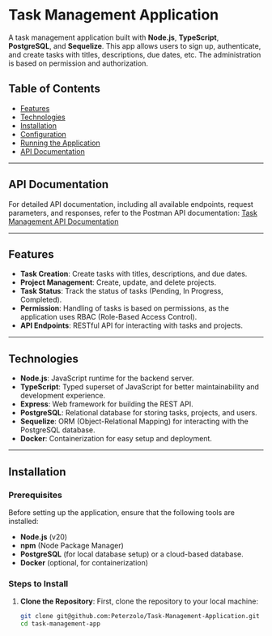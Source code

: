# **Task Management Application**

A task management application built with **Node.js**, **TypeScript**, **PostgreSQL**, and **Sequelize**. This app allows users to sign up, authenticate, and create tasks with titles, descriptions, due dates, etc. The administration is based on permission and authorization. 

## **Table of Contents**

- [Features](#features)
- [Technologies](#technologies)
- [Installation](#installation)
- [Configuration](#configuration)
- [Running the Application](#running-the-application)
- [API Documentation](#api-documentation)

---

## **API Documentation**

For detailed API documentation, including all available endpoints, request parameters, and responses, refer to the Postman API documentation: [Task Management API Documentation](https://documenter.getpostman.com/view/10754987/2sAYQZHs1H)

---

## **Features**

- **Task Creation**: Create tasks with titles, descriptions, and due dates.
- **Project Management**: Create, update, and delete projects.
- **Task Status**: Track the status of tasks (Pending, In Progress, Completed).
- **Permission**: Handling of tasks is based on permissions, as the application uses RBAC (Role-Based Access Control).
- **API Endpoints**: RESTful API for interacting with tasks and projects.

---

## **Technologies**

- **Node.js**: JavaScript runtime for the backend server.
- **TypeScript**: Typed superset of JavaScript for better maintainability and development experience.
- **Express**: Web framework for building the REST API.
- **PostgreSQL**: Relational database for storing tasks, projects, and users.
- **Sequelize**: ORM (Object-Relational Mapping) for interacting with the PostgreSQL database.
- **Docker**: Containerization for easy setup and deployment.

---

## **Installation**

### **Prerequisites**

Before setting up the application, ensure that the following tools are installed:

- **Node.js** (v20)
- **npm** (Node Package Manager)
- **PostgreSQL** (for local database setup) or a cloud-based database.
- **Docker** (optional, for containerization)

### **Steps to Install**

1. **Clone the Repository**:
   First, clone the repository to your local machine:

   ```bash
   git clone git@github.com:Peterzolo/Task-Management-Application.git
   cd task-management-app
